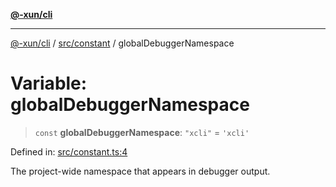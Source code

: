 [**@-xun/cli**](../../../README.md)

***

[@-xun/cli](../../../README.md) / [src/constant](../README.md) / globalDebuggerNamespace

# Variable: globalDebuggerNamespace

> `const` **globalDebuggerNamespace**: `"xcli"` = `'xcli'`

Defined in: [src/constant.ts:4](https://github.com/Xunnamius/cli-utils/blob/118cc97de27374bcd26e43f836c2d837aa9f46f4/src/constant.ts#L4)

The project-wide namespace that appears in debugger output.
